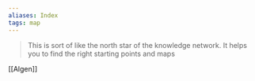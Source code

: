 ```yaml
---
aliases: Index
tags: map
---
```


> This is sort of like the north star of the knowledge network. It helps you to find the right starting points and maps

[[Algen]]
